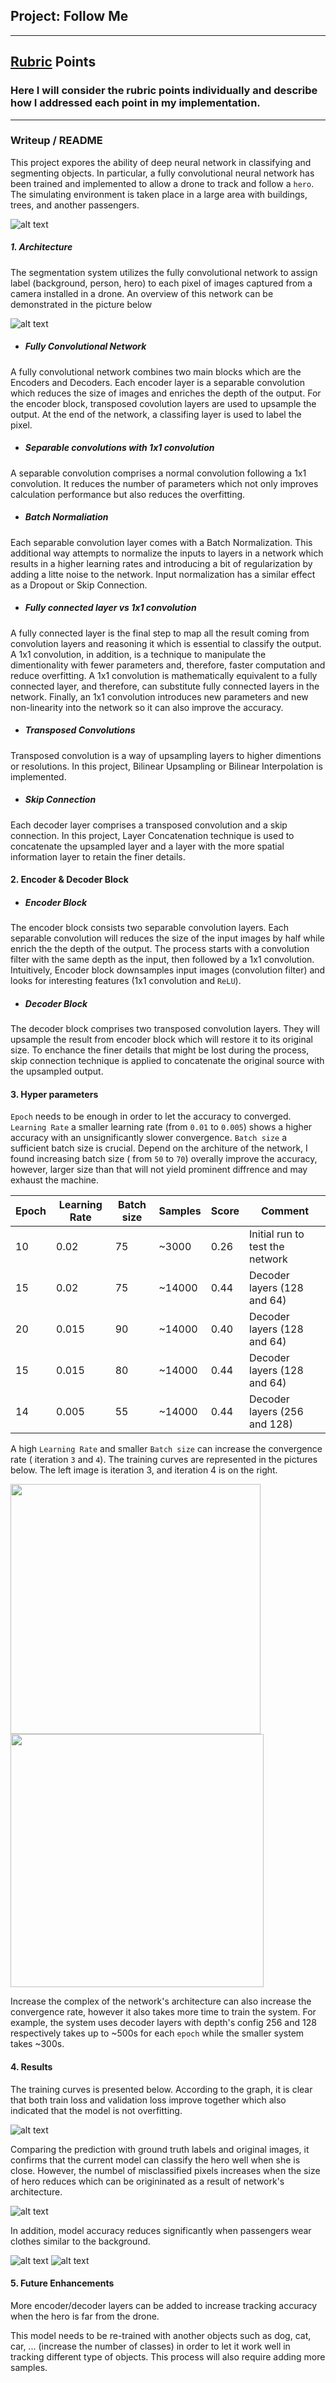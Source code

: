 ## Project: Follow Me

---

[//]: # (Image References)

[image_0]: ./misc/sim_screenshot.png
[overview]: ./misc/overview.png
[architecture]: ./misc/architecture.jpg
[train_curves]: ./misc/train_curves.png
[hero_result]: ./misc/hero_result.png
[passenger_result1]: ./misc/passenger_result1.png
[passenger_result2]: ./misc/passenger_result2.png
[20_90_15]: ./misc/20_90_15.png
[15_80_15]: ./misc/15_80_15.png

## [Rubric](https://review.udacity.com/#!/rubrics/1155/view) Points
### Here I will consider the rubric points individually and describe how I addressed each point in my implementation.  

---
### Writeup / README

This project expores the ability of deep neural network in classifying and segmenting objects. In particular, a fully convolutional neural network has been trained and implemented to allow a drone to track and follow a `hero`. The simulating environment is taken place in a large area with buildings, trees, and another passengers.

![alt text][image_0] 

##### 1. Architecture

The segmentation system utilizes the fully convolutional network to assign label (background, person, hero) to each pixel of images captured from a camera installed in a drone. An overview of this network can be demonstrated in the picture below 

![alt text][architecture]

* ##### Fully Convolutional Network

A fully convolutional network combines two main blocks which are the Encoders and Decoders. Each encoder layer is a separable convolution which reduces the size of images and enriches the depth of the output. For the encoder block, transposed covolution layers are used to upsample the output. At the end of the network, a classifing layer is used to label the pixel.

* ##### Separable convolutions with 1x1 convolution

A separable convolution comprises a normal convolution following a 1x1 convolution. It reduces the number of parameters which not only improves calculation performance but also reduces the overfitting.

* ##### Batch Normaliation

Each separable convolution layer comes with a Batch Normalization. This additional way attempts to normalize the inputs to layers in a network which results in a higher learning rates and introducing a bit of regularization by adding a litte noise to the network. Input normalization has a similar effect as a Dropout or Skip Connection.

* ##### Fully connected layer vs 1x1 convolution

A fully connected layer is the final step to map all the result coming from convolution layers and reasoning it which is essential to classify the output. A 1x1 convolution, in addition, is a technique to manipulate the dimentionality with fewer parameters and, therefore, faster computation and reduce overfitting. A 1x1 convolution is mathematically equivalent to a fully connected layer, and therefore, can substitute fully connected layers in the network. Finally, an 1x1 convolution introduces new parameters and new non-linearity into the network so it can also improve the accuracy. 

* ##### Transposed Convolutions

Transposed convolution is a way of upsampling layers to higher dimentions or resolutions. In this project, Bilinear Upsampling or Bilinear Interpolation is implemented.

* ##### Skip Connection

Each decoder layer comprises a transposed convolution and a skip connection. In this project, Layer Concatenation technique is used to concatenate the upsampled layer and a layer with the more spatial information layer to retain the finer details.

#### 2. Encoder & Decoder Block

* ##### Encoder Block

The encoder block consists two separable convolution layers. Each separable convolution will reduces the size of the input images by half while enrich the the depth of the output. The process starts with a convolution filter with the same depth as the input, then followed by a 1x1 convolution. Intuitively, Encoder block downsamples input images (convolution filter) and looks for interesting features (1x1 convolution and `ReLU`).

* ##### Decoder Block

The decoder block comprises two transposed convolution layers. They will upsample the result from encoder block which will restore it to its original size. To enchance the finer details that might be lost during the process, skip connection technique is applied to concatenate the original source with the upsampled output.

#### 3. Hyper parameters

`Epoch` needs to be enough in order to let the accuracy to converged.
`Learning Rate` a smaller learning rate (from `0.01` to `0.005`) shows a higher accuracy with an unsignificantly slower convergence.
`Batch size` a sufficient batch size is crucial. Depend on the architure of the network, I found increasing batch size ( from `50` to `70`) overally improve the accuracy, however, larger size than that will not yield prominent diffrence and may exhaust the machine.

| Epoch | Learning Rate | Batch size | Samples | Score | Comment |
|-------|---------------|------------|---------|-------|---------|
| 10    | 0.02          |  75        | ~3000   | 0.26  | Initial run to test the network        |
| 15    | 0.02          |  75        | ~14000  | 0.44  | Decoder layers (128 and 64)        |
| 20    | 0.015         |  90        | ~14000  | 0.40  | Decoder layers (128 and 64)        |
| 15    | 0.015         |  80        | ~14000  | 0.44  | Decoder layers (128 and 64)        |
| 14    | 0.005         |  55        | ~14000  | 0.44  | Decoder layers (256 and 128)        |

A high `Learning Rate` and smaller `Batch size` can increase the convergence rate ( iteration `3` and `4`). The training curves are represented in the pictures below. The left image is iteration 3, and iteration 4 is on the right.

<img src="./misc/20_90_15.png" width="400"/> <img src="./misc/15_80_15.png" width="405"/>

Increase the complex of the network's architecture can also increase the convergence rate, however it also takes more time to train the system. For example, the system uses decoder layers with depth's config 256 and 128 respectively takes up to ~500s for each `epoch` while the smaller system takes ~300s.

#### 4. Results

The training curves is presented below. According to the graph, it is clear that both train loss and validation loss improve together which also indicated that the model is not overfitting.

![alt text][train_curves]

Comparing the prediction with ground truth labels and original images, it confirms that the current model can classify the hero well when she is close. However, the numbel of misclassified pixels increases when the size of hero reduces which can be origininated as a result of network's architecture.  

![alt text][hero_result]

In addition, model accuracy reduces significantly when passengers wear clothes similar to the background.

![alt text][passenger_result1]
![alt text][passenger_result2]

#### 5. Future Enhancements

More encoder/decoder layers can be added to increase tracking accuracy when the hero is far from the drone. 

This model needs to be re-trained with another objects such as dog, cat, car, ... (increase the number of classes) in order to let it work well in tracking different type of objects. This process will also require adding more samples.


